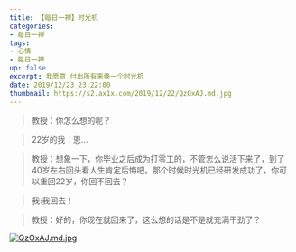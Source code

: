 ```yaml
---
title: 【每日一禅】时光机
categories:
- 每日一禅
tags: 
- 心情
- 每日一禅
up: false
excerpt: 我愿意 付出所有来换一个时光机
date: 2019/12/23 23:22:00
thumbnail: https://s2.ax1x.com/2019/12/22/QzOxAJ.md.jpg
---
```

>教授：你怎么想的呢？

>22岁的我：恩...

>教授：想象一下，你毕业之后成为打零工的，不管怎么说活下来了，到了40岁左右回头看人生肯定后悔吧。那个时候时光机已经研发成功了，你可以重回22岁，你回不回去？

>我:我回去！

>教授：好的，你现在就回来了，这么想的话是不是就充满干劲了？

[![QzOxAJ.md.jpg](https://s2.ax1x.com/2019/12/22/QzOxAJ.md.jpg)](https://imgchr.com/i/QzOxAJ)
